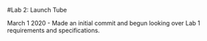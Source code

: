 #Lab 2: Launch Tube

March 1 2020 - Made an initial commit and begun looking over Lab 1 requirements and specifications.
